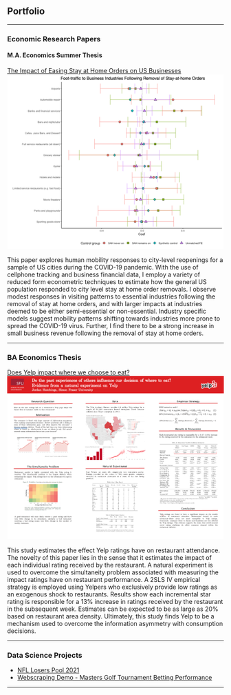 ## Portfolio

---

### Economic Research Papers

#### M.A. Economics Summer Thesis

[The Impact of Easing Stay at Home Orders on US Businesses](/pdf/sah-removal-covid.pdf)
<img src="images/sah-coef.png?raw=true"/>

This paper explores human mobility responses to city-level reopenings for a sample of US cities during the COVID-19 pandemic. With the use of cellphone tracking and business financial data, I employ a variety of reduced form econometric techniques to estimate how the general US population responded to city level stay at home order removals. I observe modest responses in visiting patterns to essential industries following the removal of stay at home orders, and with larger impacts at industries deemed to be either semi-essential or non-essential. Industry specific models suggest mobility patterns shifting towards industries more prone to spread the COVID-19 virus. Further, I find there to be a strong increase in small business revenue following the removal of stay at home orders.

---

### BA Economics Thesis

[Does Yelp impact where we choose to eat?](/pdf/SFU-Yelp-thesis.pdf)
<img src="images/YelpPoster.png?raw=true"/>

This study estimates the effect Yelp ratings have on restaurant attendance. The novelty of this paper lies in the sense that it estimates the impact of each individual rating received by the restaurant. A natural experiment is used to overcome the simultaneity problem associated with measuring the impact ratings have on restaurant performance. A 2SLS IV empirical strategy is employed using Yelpers who exclusively provide low ratings as an exogenous shock to restaurants. Results show each incremental star rating is responsible for a 13% increase in ratings received by the restaurant in the subsequent week. Estimates can be expected to be as large as 20% based on restaurant area density. Ultimately, this study finds Yelp to be a
mechanism used to overcome the information asymmetry with consumption decisions.

---
<!-- [Project 3 Title](http://example.com/)
<img src="images/YelpPoster.png?raw=true"/> -->

<!-- --- -->

<!-- Is there a better way to link to pages on github? -->
### Data Science Projects

- [NFL Losers Pool 2021](https://jjhutchi.github.io/NFL-Losers-2021/report.html)
- [Webscraping Demo - Masters Golf Tournament Betting Performance](https://jjhutchi.github.io/golf-major-hist-ev/analysis.html)



<!-- - [Watercooler 1:1 weekly pairings generator]() -->

<!-- - [Project 3 Title](http://example.com/)
- [Project 4 Title](http://example.com/)
- [Project 5 Title](http://example.com/) -->

---